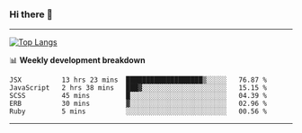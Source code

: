 ### Hi there 👋

-------
[![Top Langs](https://github-readme-stats.vercel.app/api/top-langs/?username=ashish-r)](https://github.com/anuraghazra/github-readme-stats)

📊 **Weekly development breakdown**
<!--START_SECTION:waka-->
```text
JSX          13 hrs 23 mins  ███████████████████▒░░░░░   76.87 % 
JavaScript   2 hrs 38 mins   ███▓░░░░░░░░░░░░░░░░░░░░░   15.15 % 
SCSS         45 mins         █░░░░░░░░░░░░░░░░░░░░░░░░   04.39 % 
ERB          30 mins         ▓░░░░░░░░░░░░░░░░░░░░░░░░   02.96 % 
Ruby         5 mins          ░░░░░░░░░░░░░░░░░░░░░░░░░   00.56 % 
```
<!--END_SECTION:waka-->
-------

<!--
**ashish-r/ashish-r** is a ✨ _special_ ✨ repository because its `README.md` (this file) appears on your GitHub profile.

Here are some ideas to get you started:

- 🔭 I’m currently working on ...
- 🌱 I’m currently learning ...
- 👯 I’m looking to collaborate on ...
- 🤔 I’m looking for help with ...
- 💬 Ask me about ...
- 📫 How to reach me: ...
- 😄 Pronouns: ...
- ⚡ Fun fact: ...
-->
